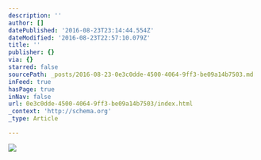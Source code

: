 ```yaml
---
description: ''
author: []
datePublished: '2016-08-23T23:14:44.554Z'
dateModified: '2016-08-23T22:57:10.079Z'
title: ''
publisher: {}
via: {}
starred: false
sourcePath: _posts/2016-08-23-0e3c0dde-4500-4064-9ff3-be09a14b7503.md
inFeed: true
hasPage: true
inNav: false
url: 0e3c0dde-4500-4064-9ff3-be09a14b7503/index.html
_context: 'http://schema.org'
_type: Article

---
```

![](https://the-grid-user-content.s3-us-west-2.amazonaws.com/0e06f281-a758-47c3-825e-e4b900777054.jpg)